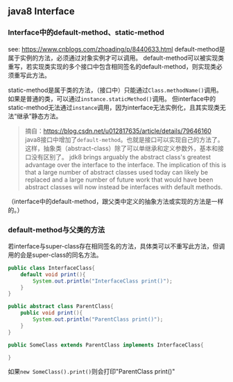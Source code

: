 ## java8 Interface

### Interface中的default-method、static-method
see: https://www.cnblogs.com/zhoading/p/8440633.html
default-method是属于实例的方法，必须通过对象实例才可以调用。
default-method可以被实现类重写，若实现类实现的多个接口中包含相同签名的default-method，则实现类必须重写此方法。

static-method是属于类的方法，（接口中）只能通过`Class.methodName()`调用。如果是普通的类，可以通过`instance.staticMethod()`调用。
但interface中的static-method无法通过`instance`调用，因为interface无法实例化，且其实现类无法“继承”静态方法。

> 摘自：https://blog.csdn.net/u012817635/article/details/79646160
> java8接口中增加了`default-method`。也就是接口可以实现自己的方法了。这样，抽象类（abstract-class）除了可以单继承和定义参数外，基本和接口没有区别了。
> jdk8 brings arguably the abstract class's greatest advantage over the interface to the interface.
> The implication of this is that a large number of abstract classes used today can likely be replaced and a large number of future work that would have been abstract classes will now instead be interfaces with default methods.

（interface中的default-method，跟父类中定义的抽象方法或实现的方法是一样的。）

### default-method与父类的方法
若interface与super-class存在相同签名的方法，具体类可以不重写此方法，但调用的会是super-class的同名方法。
```java
public class InterfaceClass{
    default void print(){
        System.out.println("InterfaceClass print()");
    }
}

public abstract class ParentClass{
    public void print(){
        System.out.println("ParentClass print()");
    }
}

public SomeClass extends ParentClass implements InterfaceClass{

}
```
如果`new SomeClass().print()`则会打印"ParentClass print()"